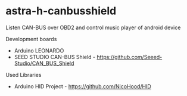 # astra-h-canbusshield
Listen CAN-BUS over OBD2 and control music player of android device

Development boards
- Arduino LEONARDO
- SEED STUDIO CAN-BUS Shield - https://github.com/Seeed-Studio/CAN_BUS_Shield

Used Libraries
- Arduino HID Project - https://github.com/NicoHood/HID
